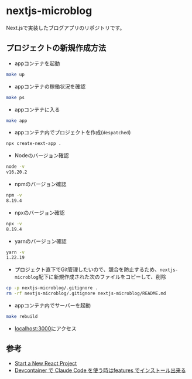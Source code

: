 # nextjs-microblog
Next.jsで実装したブログアプリのリポジトリです。

## プロジェクトの新規作成方法
- appコンテナを起動
```bash
make up
```
- appコンテナの稼働状況を確認
```bash
make ps
```
- appコンテナに入る
```bash
make app
```
- appコンテナ内でプロジェクトを作成(`despatched`)
```bash
npx create-next-app .
```
- Nodeのバージョン確認
```bash
node -v
v16.20.2
```
- npmのバージョン確認
```bash
npm -v
8.19.4
```
- npxのバージョン確認
```bash
npx -v
8.19.4
```
- yarnのバージョン確認
```bash
yarn -v
1.22.19
```
- プロジェクト直下でGit管理したいので、競合を防止するため、`nextjs-microblog`配下に新規作成された次のファイルをコピーして、削除
```bash
cp -p nextjs-microblog/.gitignore .
rm -rf nextjs-microblog/.gitignore nextjs-microblog/README.md
```
- appコンテナ内でサーバーを起動
```bash
make rebuild
```
- [localhost:3000](localhost:3000)にアクセス

## 参考
- [Start a New React Project](https://18.react.dev/learn/start-a-new-react-project)
- [Devcontainer で Claude Code を使う時はfeatures でインストール出来る](https://qiita.com/fussy113/items/eba52ac807c060dce379)
